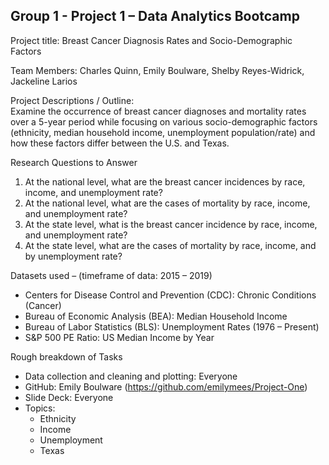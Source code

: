 Group 1 - Project 1 – Data Analytics Bootcamp
---

Project title:
Breast Cancer Diagnosis Rates and Socio-Demographic Factors

Team Members:
Charles Quinn, Emily Boulware, Shelby Reyes-Widrick, Jackeline Larios

Project Descriptions / Outline:  
Examine the occurrence of breast cancer diagnoses and mortality rates over a 5-year period while focusing on various socio-demographic factors (ethnicity, median household income, unemployment population/rate) and how these factors differ between the U.S. and Texas.

Research Questions to Answer
1.  At the national level, what are the breast cancer incidences by race, income, and unemployment rate?
2.  At the national level, what are the cases of mortality by race, income, and unemployment rate?
3.  At the state level, what is the breast cancer incidence by race, income, and unemployment rate?
4.  At the state level, what are the cases of mortality by race, income, and by unemployment rate?




Datasets used – (timeframe of data: 2015 – 2019)
*	Centers for Disease Control and Prevention (CDC): Chronic Conditions (Cancer)
*   Bureau of Economic Analysis (BEA): Median Household Income
*   Bureau of Labor Statistics (BLS): Unemployment Rates (1976 – Present) 
*   S&P 500 PE Ratio: US Median Income by Year



Rough breakdown of Tasks 
*	Data collection and cleaning and plotting: Everyone
*	GitHub: Emily Boulware (https://github.com/emilymees/Project-One)
*   Slide Deck: Everyone
*	Topics:
    -   Ethnicity 
    -   Income 
    -   Unemployment 
    -   Texas 
